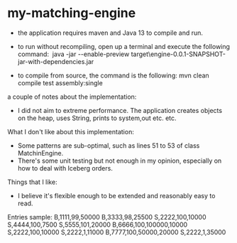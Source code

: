 # my-matching-engine

- the application requires maven and Java 13 to compile and run.

- to run without recompiling, open up a terminal and execute the following command:
 java -jar --enable-preview target\engine-0.0.1-SNAPSHOT-jar-with-dependencies.jar

- to compile from source, the command is the following:
mvn clean compile test assembly:single

a couple of notes about the implementation:
- I did not aim to extreme performance. The application creates objects on the heap, uses String, prints to system,out etc. etc. 

What I don't like about this implementation:
- Some patterns are sub-optimal, such as lines 51 to 53 of class MatchinEngine.
- There's some unit testing but not enough in my opinion, especially on how to deal with Iceberg orders. 

Things that I like:
- I believe it's flexible enough to be extended and reasonably easy to read.

Entries sample:
B,1111,99,50000
B,3333,98,25500
S,2222,100,10000
S,4444,100,7500
S,5555,101,20000
B,6666,100,100000,10000
S,2222,100,10000
S,2222,1,11000
B,7777,100,50000,20000
S,2222,1,35000
